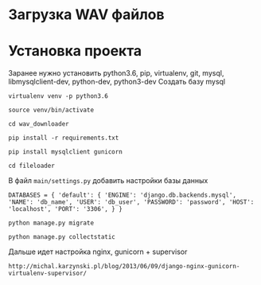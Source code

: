 # Загрузка WAV файлов

# Установка проекта
Заранее нужно установить python3.6, pip, virtualenv, git, mysql, libmysqlclient-dev, python-dev, python3-dev
Создать базу mysql

`virtualenv venv -p python3.6`

`source venv/bin/activate`

`cd wav_downloader`

`pip install -r requirements.txt`

`pip install mysqlclient gunicorn`

`cd fileloader`

В файл `main/settings.py` добавить настройки базы данных

`
DATABASES = {
    'default': {
        'ENGINE': 'django.db.backends.mysql',
        'NAME': 'db_name',
        'USER': 'db_user',
        'PASSWORD': 'password',
        'HOST': 'localhost',
        'PORT': '3306',
    }
}
`

`python manage.py migrate`

`python manage.py collectstatic`

Дальше идет настройка nginx, gunicorn + supervisor 

`http://michal.karzynski.pl/blog/2013/06/09/django-nginx-gunicorn-virtualenv-supervisor/`
